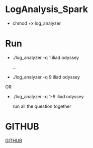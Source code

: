 # LogAnalysis_Spark

* chmod +x log_analyzer

# Run
* ./log_analyzer -q 1 iliad odyssey

	...

* ./log_analyzer -q 9 iliad odyssey

OR

* ./log_analyzer -q 1-9 iliad odyssey
	
	run all the question together

# GITHUB
[GITHUB](https://github.com/JenkinDU/LogAnalysis_Spark)

